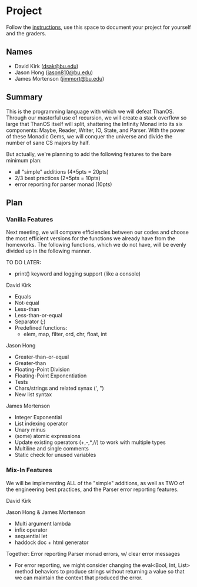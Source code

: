 # Project

Follow the [instructions](INSTRUCTIONS.md), use this space to document your project for yourself and the graders.

## Names
- David Kirk (dsak@bu.edu)
- Jason Hong (jason810@bu.edu)
- James Mortenson (jimmort@bu.edu)

## Summary
This is the programming language with which we will defeat ThanOS. Through our masterful use of recursion, we will create a stack overflow so large that ThanOS itself will split, shattering the Infinity Monad into its six components: Maybe, Reader, Writer, IO, State, and Parser. With the power of these Monadic Gems, we will conquer the universe and divide the number of sane CS majors by half.

But actually, we're planning to add the following features to the bare minimum plan:
- all "simple" additions (4*5pts = 20pts)
- 2/3 best practices (2*5pts = 10pts)
- error reporting for parser monad (10pts)

## Plan
### Vanilla Features
Next meeting, we will compare efficiencies between our codes and choose the most efficient versions for the functions we already have from the homeworks. The following functions, which we do not have, will be evenly divided up in the following manner.

TO DO LATER:
- print() keyword and logging support (like a console)


David Kirk
- Equals
- Not-equal
- Less-than
- Less-than-or-equal
- Separator (;)
- Predefined functions:
  - elem, map, filter, ord, chr, float, int

Jason Hong
- Greater-than-or-equal
- Greater-than
- Floating-Point Division
- Floating-Point Exponentiation
- Tests
- Chars/strings and related synax (', ")
- New list syntax


James Mortenson
- Integer Exponential
- List indexing operator
- Unary minus
- (some) atomic expressions
- Update existing operators (+,-,*,//) to work with multiple types
- Multiline and single comments
- Static check for unused variables


### Mix-In Features
We will be implementing ALL of the "simple" additions, as well as TWO of the engineering best practices, and the Parser error reporting features.

David Kirk


Jason Hong & James Mortenson
- Multi argument lambda
- infix operator
- sequential let
- haddock doc + html generator

Together: Error reporting Parser monad errors, w/ clear error messages
  - For error reporting, we might consider changing the eval<Bool, Int, List> method behaviors to produce strings without returning a value so that we can maintain the context that produced the error.


